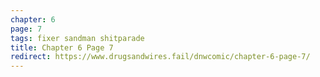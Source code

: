 ```yaml
---
chapter: 6
page: 7
tags: fixer sandman shitparade
title: Chapter 6 Page 7
redirect: https://www.drugsandwires.fail/dnwcomic/chapter-6-page-7/
---
```


